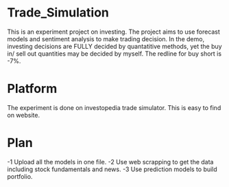# Trade_Simulation
This is an experiment project on investing. The project aims to use forecast models and sentiment analysis to make trading decision. 
In the demo, investing decisions are FULLY decided by quantatitive methods, yet the buy in/ sell out quantities may be decided by myself. The redline for buy short is -7%.

# Platform
The experiment is done on investopedia trade simulator. This is easy to find on website.

# Plan
-1 Upload all the models in one file.
-2 Use web scrapping to get the data including stock fundamentals and news.
-3 Use prediction models to build portfolio.
